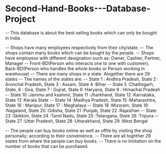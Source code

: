# Second-Hand-Books---Database-Project

--  This database is about the best selling books which can only be bought in India.

--  Shops have many employees respectively from their city/state.
--  The shops contain many books which can be bought by the people.
--  Shops have employess with different designation such as: Owner, Cashier, Partner, Manager
--  Front-BD(Person who interacts one to one with customer), Back-BD(Person who handles the whole books or Person working in warehouse) 
--  There are many shops in a state. Alogether there are 29 states
--  The names of the states are:
--  State 1 : Andhra Pradesh, State 2 : Arunchal Pradesh, State 3 : Assam, State 4 :Bihar 
--  State 5 :Chattisgarh, State, 6 : Goa, State 7 : Gujrat, State 8 :Haryana, State 9 : Himachal Pradesh 
--  State 10 :Jammu and kashmir, State 11 :Jharkhand, State 12 :Karnataka, State 13 :Kerala State 
--  State 14 :Madhya Pradesh, State 15 :Maharashtra, State 16 : Manipur, State 17 : Meghalaya
--  State 18 :Mizoram, State 19 :Nagaland, State 20 :Odisha, State 21 :Punjab, State 22 :Rajasthan 
--  State 23 :Skikkim, State 24 :Tamil Nadu, State 25 :Telangana, State 26 :Tripura 
--  State 27 :Uttar Pradesh, State 28 :Uttarakhand, State 29 :West Bengal 

--  The people can buy books online as well as offile by visiting the shop personally; according to their convenience.
--  There are all toghther 29 states from where the people can buy books.
--  There is no limitation on the number of books that can be purchased.
